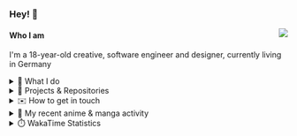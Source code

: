 ### Hey! 👋

[<img src="https://lanyard-profile-readme.vercel.app/api/228965621478588416" align="right">](https://discord.com/users/228965621478588416)

#### Who I am

I'm a 18-year-old creative, software engineer and designer, currently living in Germany

<details>
  <summary>💼 What I do</summary>

I currently am working on starting a publishing and management company for creatives.
I also am creative lead, community manager, and web developer at the Minecraft Server [Xenyria](https://xenyria.net) and the team behind it, [Pixelground Labs](https://pixelgroundlabs.com).
</details>

<details>
  <summary>📁 Projects & Repositories</summary>

<table>
    <thead>
        <tr>
            <th colspan=2>Svelte Libraries</th>
        </tr>
    </thead>
    <tbody>
        <tr>
            <td><a href="https://github.com/pixelgroundlabs/svelte-skinview3d">pixelgroundlabs/svelte-skinview3d</a></td>
            <td>A svelte component for rendering Minecraft SKins in 3D based on <a href="https://github.com/bs-community/skinview3d">skinview3d</a></td>
        </tr>
    </tbody>
    <thead>
        <tr>
            <th colspan=2>Minecraft Mods</th>
        </tr>
    </thead>
    <tbody>
        <tr>
            <td><a href="https://github.com/XenyriaNET/xeem">Xenyria Experience Enhancement Mod</a></td>
            <td>A client-side Minecraft Mod aiming to improve the experience on the Xenyria Minecraft Server</td>
        </tr>
    </tbody>
    <thead>
        <tr>
            <th colspan=2>Old Stuff</th>
        </tr>
    </thead>
    <tbody>
        <tr>
            <td><a href="https://github.com/OfficialCRUGG/lwstatus">lwstatus</a></td>
            <td>Lightweight webserver exposing various system metrics as a JSON endpoint and frontend</td>
        </tr>
        <tr>
            <td><a href="https://github.com/OfficialCRUGG/cfddns">cfddns / cloudflare-dyndns</a></td>
            <td>Simple application to run in the background that regularly checks for IP address changes and updates specific Cloudflare DNS Records accordingly. <s><i>Not sure how this still works...</i></s></td>
        </tr>
    </tbody>
</table>

</details>

<details>
  <summary>✉️ How to get in touch</summary>
  
> Sorted by how quickly you can expect a reply
- [Hit me up on Discord](https://discord.com/users/228965621478588416)
- [Hit me up on Twitter](https://twitter.com/cruggdev)
- [Send me a mail](mailto:me@crg.sh)
</details>


<details>
  <summary>🌸 My recent anime & manga activity</summary>
  
<!-- ANILIST_ACTIVITY:start -->

-   📺 Watched episode 5 - 9 of [ZOMBIE LAND SAGA](https://anilist.co/anime/103871) (22:34, 20 June 2024)
-   📺 Completed [Shelter](https://anilist.co/anime/97731) (17:12, 20 June 2024)
-   📺 Completed [K-ON!](https://anilist.co/anime/5680) (16:43, 20 June 2024)
-   📺 Plans to watch [The Eminence in Shadow](https://anilist.co/anime/130298) (10:34, 20 June 2024)
-   📖 Read chapter 4 of [Is Love the Answer?](https://anilist.co/manga/140324) (16:17, 18 June 2024)

<!-- ANILIST_ACTIVITY:end -->
</details>

<details>
  <summary>⏱️ WakaTime Statistics</summary>

<!--START_SECTION:waka-->

```txt
From: 12 June 2024 - To: 19 June 2024

TypeScript   1 hr 32 mins    ███████▓░░░░░░░░░░░░░░░░░   30.08 %
Svelte       1 hr 29 mins    ███████▒░░░░░░░░░░░░░░░░░   29.18 %
JavaScript   1 hr 23 mins    ██████▓░░░░░░░░░░░░░░░░░░   27.29 %
Other        21 mins         █▓░░░░░░░░░░░░░░░░░░░░░░░   07.13 %
Prisma       9 mins          ▓░░░░░░░░░░░░░░░░░░░░░░░░   03.14 %
```

<!--END_SECTION:waka-->
</details>
